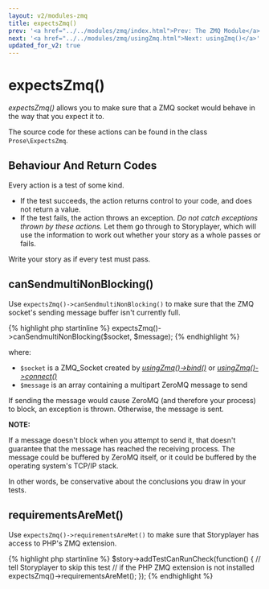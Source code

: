 ```yaml
---
layout: v2/modules-zmq
title: expectsZmq()
prev: '<a href="../../modules/zmq/index.html">Prev: The ZMQ Module</a>'
next: '<a href="../../modules/zmq/usingZmq.html">Next: usingZmq()</a>'
updated_for_v2: true
---
```


# expectsZmq()

_expectsZmq()_ allows you to make sure that a ZMQ socket would behave in the way that you expect it to.

The source code for these actions can be found in the class `Prose\ExpectsZmq`.

## Behaviour And Return Codes

Every action is a test of some kind.

* If the test succeeds, the action returns control to your code, and does not return a value.
* If the test fails, the action throws an exception. _Do not catch exceptions thrown by these actions._ Let them go through to Storyplayer, which will use the information to work out whether your story as a whole passes or fails.

Write your story as if every test must pass.

## canSendmultiNonBlocking()

Use `expectsZmq()->canSendmultiNonBlocking()` to make sure that the ZMQ socket's sending message buffer isn't currently full.

{% highlight php startinline %}
expectsZmq()->canSendmultiNonBlocking($socket, $message);
{% endhighlight %}

where:

* `$socket` is a ZMQ_Socket created by _[usingZmq()->bind()](usingZmq.html#bind)_ or _[usingZmq()->connect()](usingZmq.html#connect)_
* `$message` is an array containing a multipart ZeroMQ message to send

If sending the message would cause ZeroMQ (and therefore your process) to block, an exception is thrown.  Otherwise, the message is sent.

__NOTE:__

If a message doesn't block when you attempt to send it, that doesn't guarantee that the message has reached the receiving process.  The message could be buffered by ZeroMQ itself, or it could be buffered by the operating system's TCP/IP stack.

In other words, be conservative about the conclusions you draw in your tests.

## requirementsAreMet()

Use `expectsZmq()->requirementsAreMet()` to make sure that Storyplayer has access to PHP's ZMQ extension.

{% highlight php startinline %}
$story->addTestCanRunCheck(function() {
	// tell Storyplayer to skip this test
	// if the PHP ZMQ extension is not installed
	expectsZmq()->requirementsAreMet();
});
{% endhighlight %}